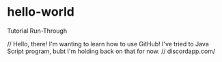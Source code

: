 # hello-world
Tutorial Run-Through

 // Hello, there! I'm wanting to learn how to use GitHub! I've tried to Java Script program, bubt I'm holding back on that for now.
 // discordapp.com/
